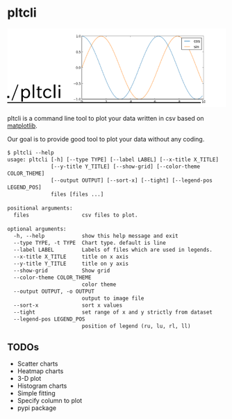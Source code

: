 # pltcli
![pltcli](images/pltcli.png)

pltcli is a command line tool to plot your data written in csv based on [matplotlib](https://matplotlib.org).

Our goal is to provide good tool to plot your data without any coding.

```
$ pltcli --help
usage: pltcli [-h] [--type TYPE] [--label LABEL] [--x-title X_TITLE]
              [--y-title Y_TITLE] [--show-grid] [--color-theme COLOR_THEME]
              [--output OUTPUT] [--sort-x] [--tight] [--legend-pos LEGEND_POS]
              files [files ...]

positional arguments:
  files                 csv files to plot.

optional arguments:
  -h, --help            show this help message and exit
  --type TYPE, -t TYPE  Chart type. default is line
  --label LABEL         Labels of files which are used in legends.
  --x-title X_TITLE     title on x axis
  --y-title Y_TITLE     title on y axis
  --show-grid           Show grid
  --color-theme COLOR_THEME
                        color theme
  --output OUTPUT, -o OUTPUT
                        output to image file
  --sort-x              sort x values
  --tight               set range of x and y strictly from dataset
  --legend-pos LEGEND_POS
                        position of legend (ru, lu, rl, ll)
```

## TODOs
* Scatter charts
* Heatmap charts
* 3-D plot
* Histogram charts
* Simple fitting
* Specify column to plot
* pypi package
